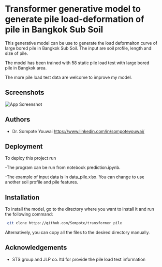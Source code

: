 
# Transformer generative model to generate pile load-deformation of pile in Bangkok Sub Soil

This generative model can be use to generate the load deformaiton curve of large  bored pile in Bangkok Sub Soil. The input are soil profile, length and size of pile.

The model has been trained with 58 static pile load test with large bored pile in Bangkok area. 

The more pile load test data are welcome to improve my model.


## Screenshots

![App Screenshot](https://lh3.googleusercontent.com/drive-viewer/AK7aPaCQ1H9qu6k9UBHbzA8djL-c8VIzpZeO1BrPsB2fYIgg0VJY84r6QHcXnUnNJn3DGSLUZNu9I7HLuF-gUS8kx2BuRLrO9g=s1600)


## Authors

- Dr. Sompote Youwai
 https://www.linkedin.com/in/sompoteyouwai/


## Deployment

To deploy this project run


-The program can be run from notebook prediction.ipynb.

-The example of input data is in data_pile.xlsx. You can change to use another soil profile and pile features.


## Installation

To install the model, go to the directory where you want to install it and run the following command:
```bash
 git clone https://github.com/Sompote/transformer_pile
```

Alternatively, you can copy all the files to the desired directory manually.


    
## Acknowledgements

 - STS group and JLP co. ltd for provide the pile load test information
